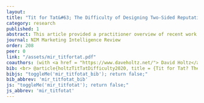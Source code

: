 ```yaml
---
layout:
title: "Tit for Tat&#63; The Difficulty of Designing Two-Sided Reputation Systems"
category: research
published: 1
abstract: This article provided a practitioner overview of recent work on reputation system design.
journal: NIM Marketing Intelligence Review
order: 208
peer: 0
link: "/assets/mir_titfortat.pdf"
coauthors: (with <a href = "https://www.daveholtz.net/"> David Holtz</a>)
bib: <br> @article{holtzTitTatDifficulty2020, title = {Tit for Tat? The Difficulty of Designing Two-Sided Reputation Systems}, author = {Holtz, David and Fradkin, Andrey}, date = {2020-11-01}, journaltitle = {NIM Marketing Intelligence Review}, volume = {12}, pages = {34--39}}
bibjs: "toggleMe('mir_titfotat_bib'); return false;"
bib_abbrev: 'mir_titfotat_bib'
js: "toggleMe('mir_titfotat'); return false;"
js_abbrev: 'mir_titfotat'
---
```



